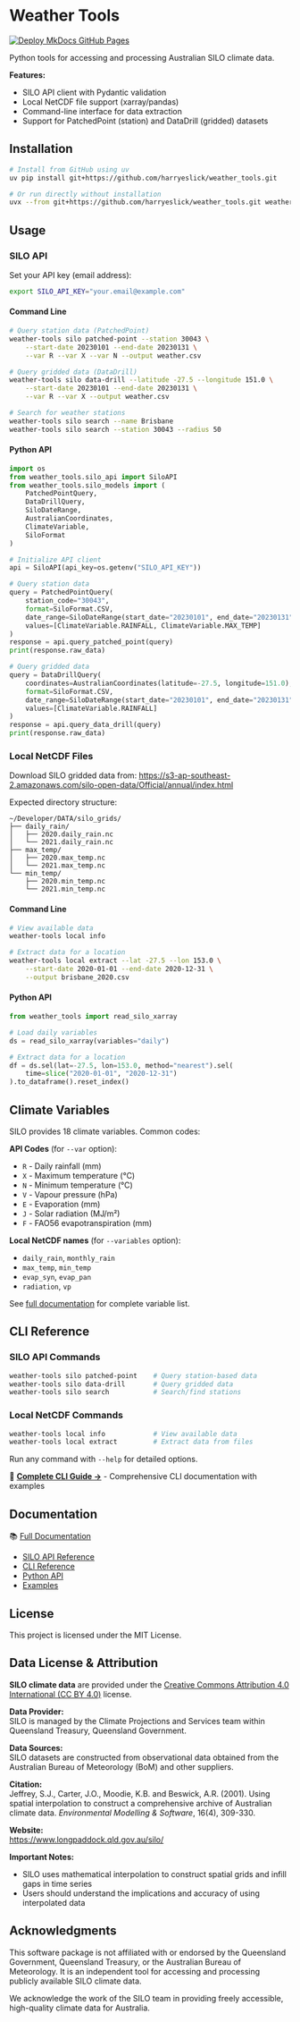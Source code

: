 # Weather Tools

[![Deploy MkDocs GitHub Pages](https://github.com/harryeslick/weather_tools/actions/workflows/mkdocs.yml/badge.svg)](https://github.com/harryeslick/weather_tools/actions/workflows/mkdocs.yml)

Python tools for accessing and processing Australian SILO climate data.

**Features:**
- SILO API client with Pydantic validation
- Local NetCDF file support (xarray/pandas)
- Command-line interface for data extraction
- Support for PatchedPoint (station) and DataDrill (gridded) datasets

## Installation

```bash
# Install from GitHub using uv
uv pip install git+https://github.com/harryeslick/weather_tools.git

# Or run directly without installation
uvx --from git+https://github.com/harryeslick/weather_tools.git weather-tools --help
```

## Usage

### SILO API

Set your API key (email address):

```bash
export SILO_API_KEY="your.email@example.com"
```

#### Command Line

```bash
# Query station data (PatchedPoint)
weather-tools silo patched-point --station 30043 \
    --start-date 20230101 --end-date 20230131 \
    --var R --var X --var N --output weather.csv

# Query gridded data (DataDrill)
weather-tools silo data-drill --latitude -27.5 --longitude 151.0 \
    --start-date 20230101 --end-date 20230131 \
    --var R --var X --output weather.csv

# Search for weather stations
weather-tools silo search --name Brisbane
weather-tools silo search --station 30043 --radius 50
```

#### Python API

```python
import os
from weather_tools.silo_api import SiloAPI
from weather_tools.silo_models import (
    PatchedPointQuery,
    DataDrillQuery,
    SiloDateRange,
    AustralianCoordinates,
    ClimateVariable,
    SiloFormat
)

# Initialize API client
api = SiloAPI(api_key=os.getenv("SILO_API_KEY"))

# Query station data
query = PatchedPointQuery(
    station_code="30043",
    format=SiloFormat.CSV,
    date_range=SiloDateRange(start_date="20230101", end_date="20230131"),
    values=[ClimateVariable.RAINFALL, ClimateVariable.MAX_TEMP]
)
response = api.query_patched_point(query)
print(response.raw_data)

# Query gridded data
query = DataDrillQuery(
    coordinates=AustralianCoordinates(latitude=-27.5, longitude=151.0),
    format=SiloFormat.CSV,
    date_range=SiloDateRange(start_date="20230101", end_date="20230131"),
    values=[ClimateVariable.RAINFALL]
)
response = api.query_data_drill(query)
print(response.raw_data)
```

### Local NetCDF Files

Download SILO gridded data from: https://s3-ap-southeast-2.amazonaws.com/silo-open-data/Official/annual/index.html

Expected directory structure:
```
~/Developer/DATA/silo_grids/
├── daily_rain/
│   ├── 2020.daily_rain.nc
│   └── 2021.daily_rain.nc
├── max_temp/
│   ├── 2020.max_temp.nc
│   └── 2021.max_temp.nc
└── min_temp/
    ├── 2020.min_temp.nc
    └── 2021.min_temp.nc
```

#### Command Line

```bash
# View available data
weather-tools local info

# Extract data for a location
weather-tools local extract --lat -27.5 --lon 153.0 \
    --start-date 2020-01-01 --end-date 2020-12-31 \
    --output brisbane_2020.csv
```

#### Python API

```python
from weather_tools import read_silo_xarray

# Load daily variables
ds = read_silo_xarray(variables="daily")

# Extract data for a location
df = ds.sel(lat=-27.5, lon=153.0, method="nearest").sel(
    time=slice("2020-01-01", "2020-12-31")
).to_dataframe().reset_index()
```

## Climate Variables

SILO provides 18 climate variables. Common codes:

**API Codes** (for `--var` option):
- `R` - Daily rainfall (mm)
- `X` - Maximum temperature (°C)
- `N` - Minimum temperature (°C)
- `V` - Vapour pressure (hPa)
- `E` - Evaporation (mm)
- `J` - Solar radiation (MJ/m²)
- `F` - FAO56 evapotranspiration (mm)

**Local NetCDF names** (for `--variables` option):
- `daily_rain`, `monthly_rain`
- `max_temp`, `min_temp`
- `evap_syn`, `evap_pan`
- `radiation`, `vp`

See [full documentation](https://harryeslick.github.io/weather_tools/) for complete variable list.

## CLI Reference

### SILO API Commands

```bash
weather-tools silo patched-point    # Query station-based data
weather-tools silo data-drill       # Query gridded data
weather-tools silo search           # Search/find stations
```

### Local NetCDF Commands

```bash
weather-tools local info            # View available data
weather-tools local extract         # Extract data from files
```

Run any command with `--help` for detailed options.

📖 **[Complete CLI Guide →](CLI_README.md)** - Comprehensive CLI documentation with examples

## Documentation

📚 [Full Documentation](https://harryeslick.github.io/weather_tools/)

- [SILO API Reference](https://harryeslick.github.io/weather_tools/silo_api/)
- [CLI Reference](https://harryeslick.github.io/weather_tools/cli/)
- [Python API](https://harryeslick.github.io/weather_tools/api_docs/read_silo/)
- [Examples](https://harryeslick.github.io/weather_tools/notebooks/example/)

## License

This project is licensed under the MIT License.

## Data License & Attribution

**SILO climate data** are provided under the [Creative Commons Attribution 4.0 International (CC BY 4.0)](https://creativecommons.org/licenses/by/4.0/) license.

**Data Provider:**  
SILO is managed by the Climate Projections and Services team within Queensland Treasury, Queensland Government.

**Data Sources:**  
SILO datasets are constructed from observational data obtained from the Australian Bureau of Meteorology (BoM) and other suppliers.

**Citation:**  
Jeffrey, S.J., Carter, J.O., Moodie, K.B. and Beswick, A.R. (2001). Using spatial interpolation to construct a comprehensive archive of Australian climate data. *Environmental Modelling & Software*, 16(4), 309-330.

**Website:**  
https://www.longpaddock.qld.gov.au/silo/

**Important Notes:**
- SILO uses mathematical interpolation to construct spatial grids and infill gaps in time series
- Users should understand the implications and accuracy of using interpolated data

## Acknowledgments

This software package is not affiliated with or endorsed by the Queensland Government, Queensland Treasury, or the Australian Bureau of Meteorology. It is an independent tool for accessing and processing publicly available SILO climate data.

We acknowledge the work of the SILO team in providing freely accessible, high-quality climate data for Australia.
